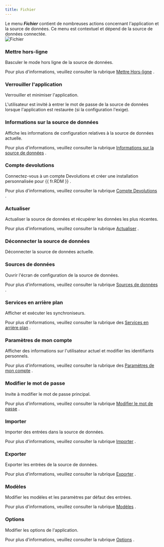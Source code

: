 ```yaml
---
title: Fichier
---
```

Le menu ***Fichier*** contient de nombreuses actions concernant l'application et la source de données. Ce menu est contextuel et dépend de la source de données connectée.  
![Fichier](/img/fr/rdm/windows/clip10025.png) 

### Mettre hors-ligne 

Basculer le mode hors ligne de la source de données.  

Pour plus d'informations, veuillez consulter la rubrique [Mettre Hors-ligne](/fr/rdm/windows/data-sources/offline-mode/) . 

### Verrouiller l'application 

Verrouiller et minimiser l'application.  

L'utilisateur est invité à entrer le mot de passe de la source de données lorsque l'application est restaurée (si la configuration l'exige). 

### Informations sur la source de données 

Affiche les informations de configuration relatives à la source de données actuelle.  

Pour plus d'informations, veuillez consulter la rubrique [Informations sur la source de données](/fr/rdm/windows/commands/file/my-data-source-information/) . 

### Compte devolutions 

Connectez-vous à un compte Devolutions et créer une installation personnalisée pour {{ fr.RDM }} .  

Pour plus d'informations, veuillez consulter la rubrique [Compte Devolutions](/fr/rdm/windows/commands/file/devolutions-account/) . 

### Actualiser 

Actualiser la source de données et récupérer les données les plus récentes.  

Pour plus d'informations, veuillez consulter la rubrique [Actualiser](/fr/rdm/windows/commands/file/refresh/) . 

### Déconnecter la source de données 

Déconnecter la source de données actuelle. 

### Sources de données 

Ouvrir l'écran de configuration de la source de données.  

Pour plus d'informations, veuillez consulter la rubrique [Sources de données](/fr/rdm/windows/commands/file/data-sources/) . 

### Services en arrière plan 

Afficher et exécuter les synchroniseurs.  

Pour plus d'informations, veuillez consulter la rubrique des [Services en arrière plan](/fr/rdm/windows/commands/file/background-services/) . 

### Paramètres de mon compte 

Afficher des informations sur l'utilisateur actuel et modifier les identifiants personnels.  

Pour plus d'informations, veuillez consulter la rubrique des [Paramètres de mon compte](/fr/rdm/windows/commands/file/my-account-settings/) . 

### Modifier le mot de passe 

Invite à modifier le mot de passe principal.  

Pour plus d'informations, veuillez consulter la rubrique [Modifier le mot de passe](/fr/rdm/windows/commands/file/change-master-key/) . 

### Importer 

Importer des entrées dans la source de données.  

Pour plus d'informations, veuillez consulter la rubrique [Importer](/fr/rdm/windows/commands/file/import/) . 

### Exporter 

Exporter les entrées de la source de données.  

Pour plus d'informations, veuillez consulter la rubrique [Exporter](/fr/rdm/windows/commands/file/export/) . 

### Modèles 

Modifier les modèles et les paramètres par défaut des entrées.  

Pour plus d'informations, veuillez consulter la rubrique [Modèles](/fr/rdm/windows/commands/file/templates/) . 

### Options 

Modifier les options de l'application.  

Pour plus d'informations, veuillez consulter la rubrique [Options](/fr/rdm/windows/commands/file/options/) . 



